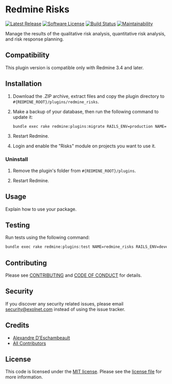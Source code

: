 # Redmine Risks

[![Latest Release](https://img.shields.io/github/release/eXolnet/redmine-risks.svg?style=flat-square)](https://github.com/eXolnet/redmine-risks/releases)
[![Software License](https://img.shields.io/badge/license-MIT-8469ad.svg?style=flat-square)](LICENSE)
[![Build Status](https://img.shields.io/travis/eXolnet/redmine-risks/master.svg?style=flat-square)](https://travis-ci.org/eXolnet/redmine-risks)
[![Maintainability](https://api.codeclimate.com/v1/badges/85dc8be921f40a688900/maintainability)](https://codeclimate.com/github/eXolnet/redmine-risks/maintainability)

Manage the results of the qualitative risk analysis, quantitative risk analysis, and risk response planning.

## Compatibility

This plugin version is compatible only with Redmine 3.4 and later.

## Installation

1. Download the .ZIP archive, extract files and copy the plugin directory to `#{REDMINE_ROOT}/plugins/redmine_risks`.

2. Make a backup of your database, then run the following command to update it:

    ```bash
    bundle exec rake redmine:plugins:migrate RAILS_ENV=production NAME=redmine_risks
    ```
    
3. Restart Redmine.

4. Login and enable the "Risks" module on projects you want to use it.

### Uninstall

1. Remove the plugin's folder from `#{REDMINE_ROOT}/plugins`.

2. Restart Redmine.

## Usage

Explain how to use your package.

## Testing

Run tests using the following command:

```bash
bundle exec rake redmine:plugins:test NAME=redmine_risks RAILS_ENV=development
```

## Contributing

Please see [CONTRIBUTING](CONTRIBUTING.md) and [CODE OF CONDUCT](CODE_OF_CONDUCT.md) for details.

## Security

If you discover any security related issues, please email security@exolnet.com instead of using the issue tracker.

## Credits

- [Alexandre D'Eschambeault](https://github.com/xel1045)
- [All Contributors](../../contributors)

## License

This code is licensed under the [MIT license](http://choosealicense.com/licenses/mit/).
Please see the [license file](LICENSE) for more information.
